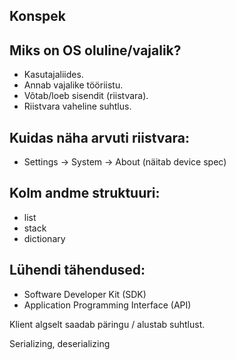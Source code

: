 ## Konspek 

## Miks on OS oluline/vajalik?
- Kasutajaliides. 
- Annab vajalike tööriistu.
- Võtab/loeb sisendit (riistvara).
- Riistvara vaheline suhtlus.

## Kuidas näha arvuti riistvara:
- Settings -> System -> About (näitab device spec)

## Kolm andme struktuuri:
- list 
- stack 
- dictionary

## Lühendi tähendused:
- Software Developer Kit (SDK)
- Application Programming Interface (API)

Klient algselt saadab päringu / alustab suhtlust.

Serializing, deserializing


